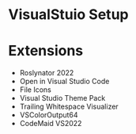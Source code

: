 # VisualStuio Setup

# Extensions

 - Roslynator 2022
 - Open in Visual Studio Code
 - File Icons
 - Visual Studio Theme Pack
 - Trailing Whitespace Visualizer
 - VSColorOutput64
 - CodeMaid VS2022
